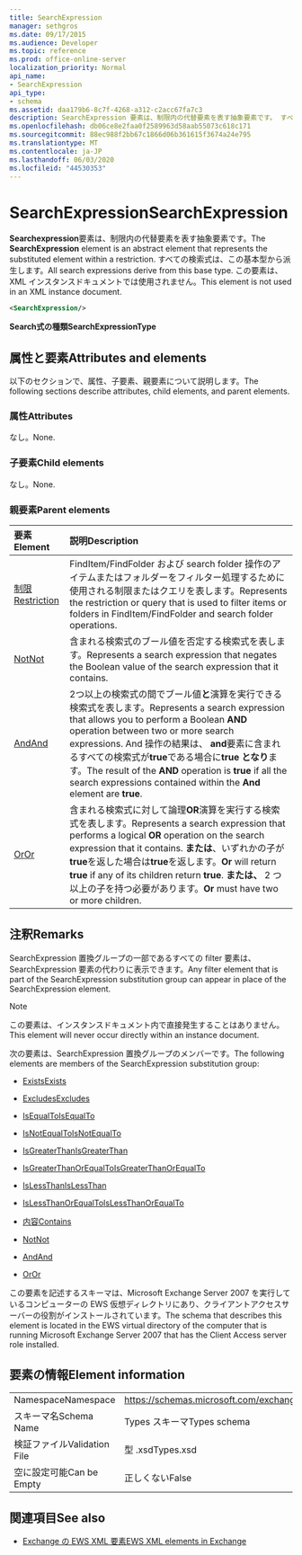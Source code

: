 ```yaml
---
title: SearchExpression
manager: sethgros
ms.date: 09/17/2015
ms.audience: Developer
ms.topic: reference
ms.prod: office-online-server
localization_priority: Normal
api_name:
- SearchExpression
api_type:
- schema
ms.assetid: daa179b6-8c7f-4268-a312-c2acc67fa7c3
description: SearchExpression 要素は、制限内の代替要素を表す抽象要素です。 すべての検索式は、この基本型から派生します。 この要素は、XML インスタンスドキュメントでは使用されません。
ms.openlocfilehash: db06ce8e2faa0f2589963d58aab55073c618c171
ms.sourcegitcommit: 88ec988f2bb67c1866d06b361615f3674a24e795
ms.translationtype: MT
ms.contentlocale: ja-JP
ms.lasthandoff: 06/03/2020
ms.locfileid: "44530353"
---
```

# <a name="searchexpression"></a><span data-ttu-id="02a93-105">SearchExpression</span><span class="sxs-lookup"><span data-stu-id="02a93-105">SearchExpression</span></span>

<span data-ttu-id="02a93-106">**Searchexpression**要素は、制限内の代替要素を表す抽象要素です。</span><span class="sxs-lookup"><span data-stu-id="02a93-106">The **SearchExpression** element is an abstract element that represents the substituted element within a restriction.</span></span> <span data-ttu-id="02a93-107">すべての検索式は、この基本型から派生します。</span><span class="sxs-lookup"><span data-stu-id="02a93-107">All search expressions derive from this base type.</span></span> <span data-ttu-id="02a93-108">この要素は、XML インスタンスドキュメントでは使用されません。</span><span class="sxs-lookup"><span data-stu-id="02a93-108">This element is not used in an XML instance document.</span></span> 
  
```xml
<SearchExpression/>
```

 <span data-ttu-id="02a93-109">**Search式の種類**</span><span class="sxs-lookup"><span data-stu-id="02a93-109">**SearchExpressionType**</span></span>
## <a name="attributes-and-elements"></a><span data-ttu-id="02a93-110">属性と要素</span><span class="sxs-lookup"><span data-stu-id="02a93-110">Attributes and elements</span></span>

<span data-ttu-id="02a93-111">以下のセクションで、属性、子要素、親要素について説明します。</span><span class="sxs-lookup"><span data-stu-id="02a93-111">The following sections describe attributes, child elements, and parent elements.</span></span>
  
### <a name="attributes"></a><span data-ttu-id="02a93-112">属性</span><span class="sxs-lookup"><span data-stu-id="02a93-112">Attributes</span></span>

<span data-ttu-id="02a93-113">なし。</span><span class="sxs-lookup"><span data-stu-id="02a93-113">None.</span></span>
  
### <a name="child-elements"></a><span data-ttu-id="02a93-114">子要素</span><span class="sxs-lookup"><span data-stu-id="02a93-114">Child elements</span></span>

<span data-ttu-id="02a93-115">なし。</span><span class="sxs-lookup"><span data-stu-id="02a93-115">None.</span></span>
  
### <a name="parent-elements"></a><span data-ttu-id="02a93-116">親要素</span><span class="sxs-lookup"><span data-stu-id="02a93-116">Parent elements</span></span>

|<span data-ttu-id="02a93-117">**要素**</span><span class="sxs-lookup"><span data-stu-id="02a93-117">**Element**</span></span>|<span data-ttu-id="02a93-118">**説明**</span><span class="sxs-lookup"><span data-stu-id="02a93-118">**Description**</span></span>|
|:-----|:-----|
|[<span data-ttu-id="02a93-119">制限</span><span class="sxs-lookup"><span data-stu-id="02a93-119">Restriction</span></span>](restriction.md) <br/> |<span data-ttu-id="02a93-120">FindItem/FindFolder および search folder 操作のアイテムまたはフォルダーをフィルター処理するために使用される制限またはクエリを表します。</span><span class="sxs-lookup"><span data-stu-id="02a93-120">Represents the restriction or query that is used to filter items or folders in FindItem/FindFolder and search folder operations.</span></span>  <br/> |
|[<span data-ttu-id="02a93-121">Not</span><span class="sxs-lookup"><span data-stu-id="02a93-121">Not</span></span>](not.md) <br/> |<span data-ttu-id="02a93-122">含まれる検索式のブール値を否定する検索式を表します。</span><span class="sxs-lookup"><span data-stu-id="02a93-122">Represents a search expression that negates the Boolean value of the search expression that it contains.</span></span>  <br/> |
|[<span data-ttu-id="02a93-123">And</span><span class="sxs-lookup"><span data-stu-id="02a93-123">And</span></span>](and.md) <br/> |<span data-ttu-id="02a93-124">2つ以上の検索式の間でブール値**と**演算を実行できる検索式を表します。</span><span class="sxs-lookup"><span data-stu-id="02a93-124">Represents a search expression that allows you to perform a Boolean **AND** operation between two or more search expressions.</span></span> <span data-ttu-id="02a93-125">And 操作の結果は、 **and**要素に含まれるすべての検索式が**true**である場合に**true** **となり**ます。</span><span class="sxs-lookup"><span data-stu-id="02a93-125">The result of the **AND** operation is **true** if all the search expressions contained within the **And** element are **true**.</span></span>  <br/> |
|[<span data-ttu-id="02a93-126">Or</span><span class="sxs-lookup"><span data-stu-id="02a93-126">Or</span></span>](or.md) <br/> |<span data-ttu-id="02a93-127">含まれる検索式に対して論理**OR**演算を実行する検索式を表します。</span><span class="sxs-lookup"><span data-stu-id="02a93-127">Represents a search expression that performs a logical **OR** operation on the search expression that it contains.</span></span> <span data-ttu-id="02a93-128">**または**、いずれかの子が**true**を返した場合は**true**を返します。</span><span class="sxs-lookup"><span data-stu-id="02a93-128">**Or** will return **true** if any of its children return **true**.</span></span> <span data-ttu-id="02a93-129">**または、** 2 つ以上の子を持つ必要があります。</span><span class="sxs-lookup"><span data-stu-id="02a93-129">**Or** must have two or more children.</span></span>  <br/> |
   
## <a name="remarks"></a><span data-ttu-id="02a93-130">注釈</span><span class="sxs-lookup"><span data-stu-id="02a93-130">Remarks</span></span>

<span data-ttu-id="02a93-131">SearchExpression 置換グループの一部であるすべての filter 要素は、SearchExpression 要素の代わりに表示できます。</span><span class="sxs-lookup"><span data-stu-id="02a93-131">Any filter element that is part of the SearchExpression substitution group can appear in place of the SearchExpression element.</span></span>
  
> [!NOTE]
> <span data-ttu-id="02a93-132">この要素は、インスタンスドキュメント内で直接発生することはありません。</span><span class="sxs-lookup"><span data-stu-id="02a93-132">This element will never occur directly within an instance document.</span></span> 
  
<span data-ttu-id="02a93-133">次の要素は、SearchExpression 置換グループのメンバーです。</span><span class="sxs-lookup"><span data-stu-id="02a93-133">The following elements are members of the SearchExpression substitution group:</span></span>
  
- [<span data-ttu-id="02a93-134">Exists</span><span class="sxs-lookup"><span data-stu-id="02a93-134">Exists</span></span>](exists.md)
    
- [<span data-ttu-id="02a93-135">Excludes</span><span class="sxs-lookup"><span data-stu-id="02a93-135">Excludes</span></span>](excludes.md)
    
- [<span data-ttu-id="02a93-136">IsEqualTo</span><span class="sxs-lookup"><span data-stu-id="02a93-136">IsEqualTo</span></span>](isequalto.md)
    
- [<span data-ttu-id="02a93-137">IsNotEqualTo</span><span class="sxs-lookup"><span data-stu-id="02a93-137">IsNotEqualTo</span></span>](isnotequalto.md)
    
- [<span data-ttu-id="02a93-138">IsGreaterThan</span><span class="sxs-lookup"><span data-stu-id="02a93-138">IsGreaterThan</span></span>](isgreaterthan.md)
    
- [<span data-ttu-id="02a93-139">IsGreaterThanOrEqualTo</span><span class="sxs-lookup"><span data-stu-id="02a93-139">IsGreaterThanOrEqualTo</span></span>](isgreaterthanorequalto.md)
    
- [<span data-ttu-id="02a93-140">IsLessThan</span><span class="sxs-lookup"><span data-stu-id="02a93-140">IsLessThan</span></span>](islessthan.md)
    
- [<span data-ttu-id="02a93-141">IsLessThanOrEqualTo</span><span class="sxs-lookup"><span data-stu-id="02a93-141">IsLessThanOrEqualTo</span></span>](islessthanorequalto.md)
    
- [<span data-ttu-id="02a93-142">内容</span><span class="sxs-lookup"><span data-stu-id="02a93-142">Contains</span></span>](contains.md)
    
- [<span data-ttu-id="02a93-143">Not</span><span class="sxs-lookup"><span data-stu-id="02a93-143">Not</span></span>](not.md)
    
- [<span data-ttu-id="02a93-144">And</span><span class="sxs-lookup"><span data-stu-id="02a93-144">And</span></span>](and.md)
    
- [<span data-ttu-id="02a93-145">Or</span><span class="sxs-lookup"><span data-stu-id="02a93-145">Or</span></span>](or.md)
    
<span data-ttu-id="02a93-146">この要素を記述するスキーマは、Microsoft Exchange Server 2007 を実行しているコンピューターの EWS 仮想ディレクトリにあり、クライアントアクセスサーバーの役割がインストールされています。</span><span class="sxs-lookup"><span data-stu-id="02a93-146">The schema that describes this element is located in the EWS virtual directory of the computer that is running Microsoft Exchange Server 2007 that has the Client Access server role installed.</span></span>
  
## <a name="element-information"></a><span data-ttu-id="02a93-147">要素の情報</span><span class="sxs-lookup"><span data-stu-id="02a93-147">Element information</span></span>

|||
|:-----|:-----|
|<span data-ttu-id="02a93-148">Namespace</span><span class="sxs-lookup"><span data-stu-id="02a93-148">Namespace</span></span>  <br/> |https://schemas.microsoft.com/exchange/services/2006/types  <br/> |
|<span data-ttu-id="02a93-149">スキーマ名</span><span class="sxs-lookup"><span data-stu-id="02a93-149">Schema Name</span></span>  <br/> |<span data-ttu-id="02a93-150">Types スキーマ</span><span class="sxs-lookup"><span data-stu-id="02a93-150">Types schema</span></span>  <br/> |
|<span data-ttu-id="02a93-151">検証ファイル</span><span class="sxs-lookup"><span data-stu-id="02a93-151">Validation File</span></span>  <br/> |<span data-ttu-id="02a93-152">型 .xsd</span><span class="sxs-lookup"><span data-stu-id="02a93-152">Types.xsd</span></span>  <br/> |
|<span data-ttu-id="02a93-153">空に設定可能</span><span class="sxs-lookup"><span data-stu-id="02a93-153">Can be Empty</span></span>  <br/> |<span data-ttu-id="02a93-154">正しくない</span><span class="sxs-lookup"><span data-stu-id="02a93-154">False</span></span>  <br/> |
   
## <a name="see-also"></a><span data-ttu-id="02a93-155">関連項目</span><span class="sxs-lookup"><span data-stu-id="02a93-155">See also</span></span>



- [<span data-ttu-id="02a93-156">Exchange の EWS XML 要素</span><span class="sxs-lookup"><span data-stu-id="02a93-156">EWS XML elements in Exchange</span></span>](ews-xml-elements-in-exchange.md)

